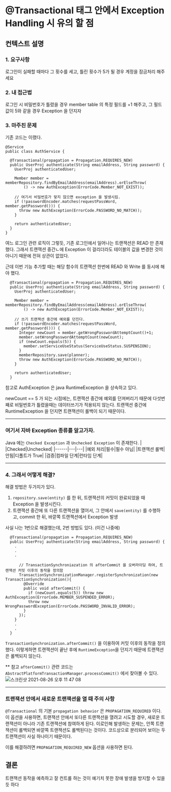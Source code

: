 # @Transactional 태그 안에서 Exception Handling 시 유의 할 점 

## 컨텍스트 설명
### 1. 요구사항
로그인이 실패할 때마다 그 횟수를 세고, 틀린 횟수가 5가 될 경우 계정을 잠금처리 해주세요

### 2. 내 접근법
로그인 시 비밀번호가 틀렸을 경우 member table 의 특정 필드를 +1 해주고, 그 필드 값이 5와 같을 경우 Exception 을 던지자

### 3. 마주친 문제

기존 코드는 이랬다.

```
@Service
public class AuthService {

  @Transactional(propagation = Propagation.REQUIRES_NEW)
  public UserProj authenticate(String emailAddress, String password) {
    UserProj authenticatedUser;
    
    Member member = memberRepository.findByEmailAddress(emailAddress).orElseThrow(
        () -> new AuthException(ErrorCode.Member_NOT_EXIST));

    // 여기서 비밀번호가 맞지 않으면 exception 을 발생시킴.
    if (!passwordEncoder.matches(requestPassWord, member.getPassword())) {
      throw new AuthException(ErrorCode.PASSWORD_NO_MATCH));
    }
     
    return authenticatedUser;
  }
}
```

여느 로그인 관련 로직이 그렇듯, 기존 로그인에서 일어나는 트랜잭션은 READ 만 존재했다.
그래서 트랜잭션 중간ㄴ에 Exception 이 걸리더라도 테이블의 값을 변경한 것이 아니기 때문에 전혀 상관이 없었다.

근데 이번 기능 추가할 때는 해당 함수의 트랜잭션 한번에 READ 와 Write 를 동시에 해야 했다.

```
  @Transactional(propagation = Propagation.REQUIRES_NEW)
  public UserProj authenticate(String emailAddress, String password) {
    UserProj authenticatedUser;
    
    Member member = memberRepository.findByEmailAddress(emailAddress).orElseThrow(
        () -> new AuthException(ErrorCode.Member_NOT_EXIST));

    // 쓰기 트랜잭션 중간에 예외를 던진다.
    if (!passwordEncoder.matches(requestPassWord, member.getPassword())) {
      Integer newCount = member.getWrongPasswordAttemptCount()+1;
      member.setWrongPasswordAttemptCount(newCount);
      if (newCount.equals(5)) {
        member.setServiceUseStatus(ServiceUseStatus.SUSPENSION);
      }
      memberRepository.save(planner);
      throw new AuthException(ErrorCode.PASSWORD_NO_MATCH));
    }
     
    return authenticatedUser;
  }

```

참고로 AuthException 은 java RuntimeException 을 상속하고 있다.

newCount == 5 가 되는 시점에는, 트랜잭션 중간에 예외를 던져버리기 때문에 다섯번째로 비밀번호가 틀렸을때는 데이터쓰기가 적용되지 않는다.
트랜잭션 중간에 RuntimeException 을 던지면 트랜잭션이 롤백이 되기 때문이다.

---

### 여기서 자바 Exception 종류를 알고가자.

Java 에는 `Checked Exception` 과 `Unchecked Exception` 이 존재한다.
| |Checked|Unchecked|
|------|---|---|
|예외 처리|필수|필수 아님|
|트랜잭션 롤백|안됨|디폴트가 True|
|검증|컴파일 단계|런타임 단계|

---

### 4. 그래서 어떻게 해결?

해결 방법은 두가지가 있다.

1. `repository.save(entity)` 를 한 뒤, 트랜잭션의 커밋이 완료되었을 때 Exception 을 발생시킨다.
2. 트랜잭션 중간에 또 다른 트랜잭션을 열어서, 그 안에서 `save(entity)` 를 수행하고, commit 한 뒤, 바깥쪽 트랜잭션에서 Exception 발생

사실 나는 1번으로 해결했는데, 2번 방법도 있다. (이건 나중에)


```
  @Transactional(propagation = Propagation.REQUIRES_NEW)
  public UserProj authenticate(String emailAddress, String password) {
    .
    .
    .
      
      // TransactionSynchroniazation 의 afterCommit 을 오버라이딩 하여, 트랜잭션 커밋 이후의 동작을 정의함
      TransactionSynchronizationManager.registerSynchronization(new TransactionSynchronization(){
        @Override
        public void afterCommit() {
          if (newCount.equals(5)) throw new AuthException(ErrorCode.MEMBER_SUSPENDED_ERROR);
          throw new WrongPasswordException(ErrorCode.PASSWORD_INVALID_ERROR);
        }
      });
    }
    .
    .
  }

```

`TransactionSynchronization.afterCommit()` 을 이용하여 커밋 이후의 동작을 정의했다.
이렇게하면 트랜잭션이 끝난 후에 `RuntimeException`을 던지기 때문에 트랜잭션은 롤백되지 않는다.

** 참고
`afterCommit()` 관련 코드는 `AbstractPlatformTransactionManager.processCommit()` 에서 찾아볼 수 있다.
![스크린샷 2021-08-26 오후 11 47 08](https://user-images.githubusercontent.com/45758481/130984591-beed219b-9091-42f4-8c4c-864e1393ddea.png)


---

### 트랜잭션 안에서 새로운 트랜잭션을 열 때 주의 사항 

`@Transactional` 의 기본 `propagation behavior` 은 `PROPAGATION_REQUIRED` 이다.
이 옵션을 사용하면, 트랜잭션 안에서 또다른 트랜잭션을 열려고 시도할 경우, 새로운 트랜잭션이 아니라 기존 트랜잭션에 참여하게 된다.
이로인해 발생하는 문제는, 안쪽 트랜잭션이 롤백되면 바깥쪽 트랜잭션도 롤백된다는 것이다.
코드상으로 분리되어 보이는 두 트랜잭션이 사실 하나이기 때문이다.

이를 해결하려면 `PROPAGATION_REQUIRED_NEW` 옵션을 사용하면 된다.


## 결론
트랜잭션 동작을 예측하고 잘 컨트롤 하는 것이 예기치 못한 장애 발생을 방지할 수 있을 듯 하다 
